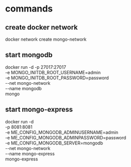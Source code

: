 # commands

## create docker network

docker network create mongo-network

## start mongodb

docker run -d
-p 27017:27017\
-e MONGO_INITDB_ROOT_USERNAME=admin \
-e MONGO_INITDB_ROOT_PASSWORD=password \
--net mongo-network \
--name mongodb \
mongo

## start mongo-express

docker run -d \
-p 8081:8081 \
-e ME_CONFIG_MONGODB_ADMINUSERNAME=admin \
-e ME_CONFIG_MONGODB_ADMINPASSWORD=password \
-e ME_CONFIG_MONGODB_SERVER=mongodb \
--net mongo-network \
--name mongo-express \
mongo-express
